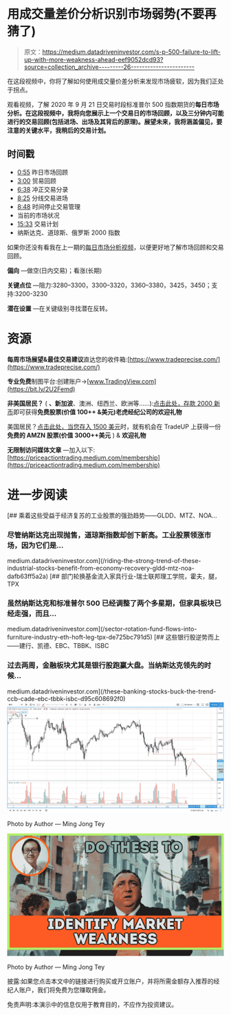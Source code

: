 # 用成交量差价分析识别市场弱势(不要再猜了)

> 原文：<https://medium.datadriveninvestor.com/s-p-500-failure-to-lift-up-with-more-weakness-ahead-eef9052dcd93?source=collection_archive---------26----------------------->

在这段视频中，你将了解如何使用成交量价差分析来发现市场疲软，因为我们正处于拐点。

观看视频，了解 2020 年 9 月 21 日交易时段标准普尔 500 指数期货的**每日市场分析。在这段视频中，我将向您展示上一个交易日的市场回顾，以及三分钟内可能进行的交易回顾(包括进场、出场及其背后的原理)。展望未来，我将涵盖偏见，要注意的关键水平，我稍后的交易计划。**

## 时间戳

*   [0:55](https://www.youtube.com/watch?v=KD50Yf9EMnY&t=55s) 昨日市场回顾
*   [3:00](https://www.youtube.com/watch?v=KD50Yf9EMnY&t=180s) 贸易回顾
*   [6:38](https://www.youtube.com/watch?v=KD50Yf9EMnY&t=398s) 冲正交易分录
*   [8:25](https://www.youtube.com/watch?v=KD50Yf9EMnY&t=505s) 分线交易进场
*   [8:48](https://www.youtube.com/watch?v=KD50Yf9EMnY&t=528s) 时间停止交易管理
*   当前的市场状况
*   [15:33](https://www.youtube.com/watch?v=KD50Yf9EMnY&t=933s) 交易计划
*   纳斯达克、道琼斯、俄罗斯 2000 指数

如果你还没有看我在上一期的[每日市场分析视频](https://youtu.be/YumibLioD6w)，以便更好地了解市场回顾和交易回顾。

**偏向** —做空(日内交易)；看涨(长期)

**关键点位** —阻力:3280–3300，3300–3320，3360–3380，3425，3450；支持:3200-3230

**潜在设置** —在关键级别寻找潜在反转。

# 资源

**每周市场展望&最佳交易建议**直达您的收件箱:[https://www.tradeprecise.com/](https://www.tradeprecise.com/)

**专业免费**制图平台:创建账户→[www.TradingView.com](https://bit.ly/2U2Femd)

**非美国居民？** ( **、新加波**、澳洲、纽西兰、欧洲等……):[点击此处，存款 2000 新币](https://ji.hn/sgtiger)即可获得**免费股票(价值 100++ &美元)老虎经纪公司的欢迎礼物**

美国居民？[点击此处，当您存入 1500 美元](https://ji.hn/ustradeup)时，就有机会在 TradeUP 上获得一份**免费的 AMZN 股票(价值 3000++美元** ) & **欢迎礼物**

**无限制访问媒体文章** —加入以下:[https://priceactiontrading.medium.com/membership](https://priceactiontrading.medium.com/membership)

# 进一步阅读

[](/riding-the-strong-trend-of-these-industrial-stocks-benefit-from-economy-recovery-gldd-mtz-noa-dafb63ff5a2a) [## 乘着这些受益于经济复苏的工业股票的强劲趋势——GLDD、MTZ、NOA…

### 尽管纳斯达克出现抛售，道琼斯指数却创下新高。工业股票领涨市场，因为它们是…

medium.datadriveninvestor.com](/riding-the-strong-trend-of-these-industrial-stocks-benefit-from-economy-recovery-gldd-mtz-noa-dafb63ff5a2a) [](/sector-rotation-fund-flows-into-furniture-industry-eth-hoft-leg-tpx-de725bc791d5) [## 部门轮换基金流入家具行业-瑞士联邦理工学院，霍夫，腿，TPX

### 虽然纳斯达克和标准普尔 500 已经调整了两个多星期，但家具板块已经走强，而且…

medium.datadriveninvestor.com](/sector-rotation-fund-flows-into-furniture-industry-eth-hoft-leg-tpx-de725bc791d5) [](/these-banking-stocks-buck-the-trend-ccb-cade-ebc-tbbk-isbc-d95c608692f0) [## 这些银行股逆势而上——建行、凯德、EBC、TBBK、ISBC

### 过去两周，金融板块尤其是银行股跑赢大盘。当纳斯达克领先的时候…

medium.datadriveninvestor.com](/these-banking-stocks-buck-the-trend-ccb-cade-ebc-tbbk-isbc-d95c608692f0) ![](img/77556d64bc1296820004da1e50731155.png)

Photo by Author — Ming Jong Tey

![](img/85f4a7a969d6c362fde49f9a61cf639c.png)

Photo by Author — Ming Jong Tey

披露:如果您点击本文中的链接进行购买或开立账户，并将所需金额存入推荐的经纪人账户，我们将免费为您赚取佣金。

免责声明:本演示中的信息仅用于教育目的，不应作为投资建议。